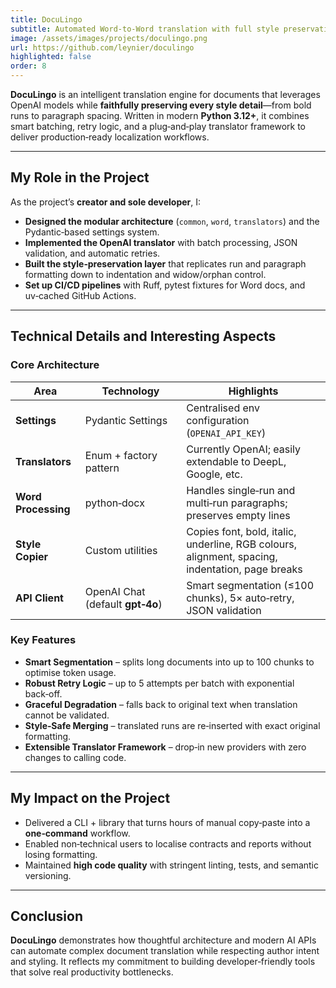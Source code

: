 ```yaml
---
title: DocuLingo
subtitle: Automated Word-to-Word translation with full style preservation
image: /assets/images/projects/doculingo.png
url: https://github.com/leynier/doculingo
highlighted: false
order: 8
---
```


**DocuLingo** is an intelligent translation engine for documents that leverages OpenAI models while **faithfully preserving every style detail**—from bold runs to paragraph spacing. Written in modern **Python 3.12+**, it combines smart batching, retry logic, and a plug‑and‑play translator framework to deliver production‑ready localization workflows.

---

## My Role in the Project

As the project’s **creator and sole developer**, I:

* **Designed the modular architecture** (`common`, `word`, `translators`) and the Pydantic‑based settings system.
* **Implemented the OpenAI translator** with batch processing, JSON validation, and automatic retries.
* **Built the style‑preservation layer** that replicates run and paragraph formatting down to indentation and widow/orphan control.
* **Set up CI/CD pipelines** with Ruff, pytest fixtures for Word docs, and uv‑cached GitHub Actions.

---

## Technical Details and Interesting Aspects

### Core Architecture

| Area                | Technology                       | Highlights                                                                                      |
| ------------------- | -------------------------------- | ----------------------------------------------------------------------------------------------- |
| **Settings**        | Pydantic Settings                | Centralised env configuration (`OPENAI_API_KEY`)                                                |
| **Translators**     | Enum + factory pattern           | Currently OpenAI; easily extendable to DeepL, Google, etc.                                      |
| **Word Processing** | python‑docx                      | Handles single‑run and multi‑run paragraphs; preserves empty lines                              |
| **Style Copier**    | Custom utilities                 | Copies font, bold, italic, underline, RGB colours, alignment, spacing, indentation, page breaks |
| **API Client**      | OpenAI Chat (default **gpt‑4o**) | Smart segmentation (≤100 chunks), 5× auto‑retry, JSON validation                                |

### Key Features

* **Smart Segmentation** – splits long documents into up to 100 chunks to optimise token usage.
* **Robust Retry Logic** – up to 5 attempts per batch with exponential back‑off.
* **Graceful Degradation** – falls back to original text when translation cannot be validated.
* **Style‑Safe Merging** – translated runs are re‑inserted with exact original formatting.
* **Extensible Translator Framework** – drop‑in new providers with zero changes to calling code.

---

## My Impact on the Project

* Delivered a CLI + library that turns hours of manual copy‑paste into a **one‑command** workflow.
* Enabled non‑technical users to localise contracts and reports without losing formatting.
* Maintained **high code quality** with stringent linting, tests, and semantic versioning.

---

## Conclusion

**DocuLingo** demonstrates how thoughtful architecture and modern AI APIs can automate complex document translation while respecting author intent and styling. It reflects my commitment to building developer‑friendly tools that solve real productivity bottlenecks.
